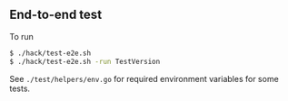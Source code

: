 ## End-to-end test

To run

```bash
$ ./hack/test-e2e.sh
$ ./hack/test-e2e.sh -run TestVersion
```

See `./test/helpers/env.go` for required environment variables for some tests.
